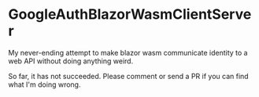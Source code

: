 # GoogleAuthBlazorWasmClientServer
My never-ending attempt to make blazor wasm communicate identity to a web API without doing anything weird.

So far, it has not succeeded. Please comment or send a PR if you can find what I'm doing wrong.